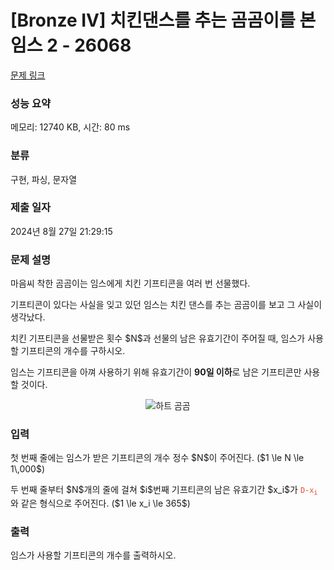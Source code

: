 # [Bronze IV] 치킨댄스를 추는 곰곰이를 본 임스 2 - 26068 

[문제 링크](https://www.acmicpc.net/problem/26068) 

### 성능 요약

메모리: 12740 KB, 시간: 80 ms

### 분류

구현, 파싱, 문자열

### 제출 일자

2024년 8월 27일 21:29:15

### 문제 설명

<p>마음씨 착한 곰곰이는 임스에게 치킨 기프티콘을 여러 번 선물했다.</p>

<p>기프티콘이 있다는 사실을 잊고 있던 임스는 치킨 댄스를 추는 곰곰이를 보고 그 사실이 생각났다.</p>

<p>치킨 기프티콘을 선물받은 횟수 $N$과 선물의 남은 유효기간이 주어질 때, 임스가 사용할 기프티콘의 개수를 구하시오.</p>

<p>임스는 기프티콘을 아껴 사용하기 위해 유효기간이 <strong>90일 이하</strong>로 남은 기프티콘만 사용할 것이다.</p>

<p style="text-align: center;"><img alt="하트 곰곰" src="" style="max-height:120px; object-fit:contain; display:inline-block;"></p>

### 입력 

 <p>첫 번째 줄에는 임스가 받은 기프티콘의 개수 정수 $N$이 주어진다. ($1 \le N \le 1\,000$)</p>

<p>두 번째 줄부터 $N$개의 줄에 걸쳐 $i$번째 기프티콘의 남은 유효기간 $x_i$가 <span style="color:#e74c3c;"><code>D-x<sub>i</sub></code></span> 와 같은 형식으로 주어진다. ($1 \le x_i \le 365$)</p>

### 출력 

 <p>임스가 사용할 기프티콘의 개수를 출력하시오.</p>

